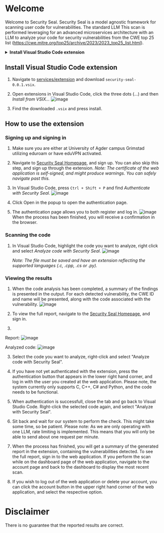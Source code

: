 # Welcome
Welcome to Security Seal. Security Seal is a model agnostic framework for scanning user code for vulnerabilities. The standard LLM  This scan is performed leveraging  for   an advanced microservices architecture with an LLM to analyze your code for security vulnerabilities from the CWE top 25 list (https://cwe.mitre.org/top25/archive/2023/2023_top25_list.html).



<details><summary><b>Install Visual Studio Code extension </b></summary>

</details>

## **Install Visual Studio Code extension**
1. Navigate to [services/extension](https://github.com/Ic4rus90/Bachelor/tree/main/services/extension) and download `security-seal-0.0.1.vsix`.
2. Open extensions in Visual Studio Code, click the three dots (...) and then _Install from VSIX..._
![image](https://github.com/Ic4rus90/Bachelor/assets/104506911/a43c0b63-efaa-48e6-ae0b-761efa55b0c9)

3. Find the downloaded `.vsix` and press install.

## How to use the extension 

### Signing up and signing in
1. Make sure you are either at University of Agder campus Grimstad utilizing eduroam or have eduVPN activated.

2. Navigate to [Security Seal Homepage](https://cair-gpu12.uia.no:8500), and sign up. You can also skip this step, and sign up through the extension. _Note: The certificate of the web application is self-signed, and might produce warnings. You can safely navigate past this._  

3. In Visual Studio Code, press `Ctrl + Shift + P` and find _Authenticate with Security Seal_.
![image](https://github.com/Ic4rus90/Bachelor/assets/104506911/b4ec5346-6b65-4fdc-976f-11c1db6d197a)

4. Click Open in the popup to open the authentication page.

5. The authentication page allows you to both register and log in. 
   ![image](https://github.com/Ic4rus90/Bachelor/assets/104506911/ca06aae6-b89b-45a6-8fb9-346ed1573754)
   When the process has been finished, you will receive a confirmation in the browser.

### Scanning the code

1. In Visual Studio Code, highlight the code you want to analyze, right click and select _Analyze code with Security Seal_. 
   ![image](https://github.com/Ic4rus90/Bachelor/assets/104506911/d9d1a93d-b35e-4cd7-b15d-f58d9ff460da)
   
   _Note: The file must be saved and have an extension reflecting the supported languages (.c, .cpp, .cs or .py)._

### Viewing the results
1. When the code analysis has been completed, a summary of the findings is presented in the output.
   For each detected vulnerability, the CWE ID and name will be presented, along with the code associated with the vulnerability.
   ![image](https://github.com/Ic4rus90/Bachelor/assets/104506911/334e85a4-55fc-41f8-bdfa-0883db10b19d)

2. To view the full report, navigate to the [Security Seal Homepage](https://cair-gpu12.uia.no:8500), and sign in. 

3. 
Report:
![image](https://github.com/Ic4rus90/Bachelor/assets/104506911/9d059f8c-2cd8-4d14-bfbe-0e11be441688)


Analyzed  code:
![image](https://github.com/Ic4rus90/Bachelor/assets/104506911/41eff5c9-4731-48f0-ab4a-f0d7d72712d0)





3. Select the code you want to analyze, right-click and select "Analyze code with Security Seal".

5. If you have not yet authenticated with the extension, press the authentication button that appears in the lower right hand corner, and log in with the user you created at the web application. Please note, the system currently only supports C, C++, C# and Python, and the code needs to be functional.

6. When authentication is successfull, close the tab and go back to Visual Studio Code. Right-click the selected code again, and select "Analyze with Security Seal".

7. Sit back and wait for our system to perform the check. This might take some time, so be patient.
Please note: As we are only operating with one LLM, rate limiting is implemented. This means that you will only be able to send about one request per minute.

8. When the process has finished, you will get a summary of the generated report in the extension, containing the vulnerabilities detected. To see the full report, sign in to the web application. If you perform the scan while on the dashboard page of the web application, navigate to the account page and back to the dashboard to display the most recent scan.

9. If you wish to log out of the web application or delete your account, you can click the account button in the upper right hand corner of the web application, and select the respective option.

# Disclaimer
There is no guarantee that the reported results are correct.

